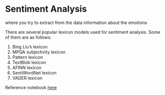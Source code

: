 # Sentiment Analysis
where you try to extract from the data information about the emotions

There are several popular lexicon models used for sentiment analysis. Some of them are as follows:

1. Bing Liu’s lexicon
2. MPQA subjectivity lexicon
3. Pattern lexicon
4. TextBlob lexicon
5. AFINN lexicon
6. SentiWordNet lexicon
7. VADER lexicon

Reference notebook [here](https://colab.research.google.com/github/dipanjanS/nlp_workshop_odsc19/blob/master/Module05%20-%20NLP%20Applications/Project03%20-%20Sentiment%20Analysis%20Unsupervised%20Lexical%20Models.ipynb#scrollTo=32Vgqr19Ssip)

